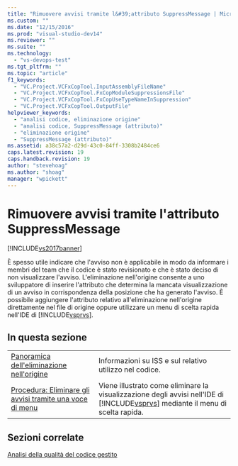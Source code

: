 ```yaml
---
title: "Rimuovere avvisi tramite l&#39;attributo SuppressMessage | Microsoft Docs"
ms.custom: ""
ms.date: "12/15/2016"
ms.prod: "visual-studio-dev14"
ms.reviewer: ""
ms.suite: ""
ms.technology: 
  - "vs-devops-test"
ms.tgt_pltfrm: ""
ms.topic: "article"
f1_keywords: 
  - "VC.Project.VCFxCopTool.InputAssemblyFileName"
  - "VC.Project.VCFxCopTool.FxCopModuleSuppressionsFile"
  - "VC.Project.VCFxCopTool.FxCopUseTypeNameInSuppression"
  - "VC.Project.VCFxCopTool.OutputFile"
helpviewer_keywords: 
  - "analisi codice, eliminazione origine"
  - "analisi codice, SuppressMessage (attributo)"
  - "eliminazione origine"
  - "SuppressMessage (attributo)"
ms.assetid: a38c57a2-d29d-43c0-84ff-3308b2484ce6
caps.latest.revision: 19
caps.handback.revision: 19
author: "stevehoag"
ms.author: "shoag"
manager: "wpickett"
---
```

# Rimuovere avvisi tramite l&#39;attributo SuppressMessage
[!INCLUDE[vs2017banner](../code-quality/includes/vs2017banner.md)]

È spesso utile indicare che l'avviso non è applicabile in modo da informare i membri del team che il codice è stato revisionato e che è stato deciso di non visualizzare l'avviso.  L'eliminazione nell'origine consente a uno sviluppatore di inserire l'attributo che determina la mancata visualizzazione di un avviso in corrispondenza della posizione che ha generato l'avviso.  È possibile aggiungere l'attributo relativo all'eliminazione nell'origine direttamente nel file di origine oppure utilizzare un menu di scelta rapida nell'IDE di [!INCLUDE[vsprvs](../code-quality/includes/vsprvs_md.md)].  
  
## In questa sezione  
  
|||  
|-|-|  
|[Panoramica dell'eliminazione nell'origine](../code-quality/in-source-suppression-overview.md)|Informazioni su ISS e sul relativo utilizzo nel codice.|  
|[Procedura: Eliminare gli avvisi tramite una voce di menu](../code-quality/how-to-suppress-warnings-by-using-the-menu-item.md)|Viene illustrato come eliminare la visualizzazione degli avvisi nell'IDE di [!INCLUDE[vsprvs](../code-quality/includes/vsprvs_md.md)] mediante il menu di scelta rapida.|  
  
## Sezioni correlate  
 [Analisi della qualità del codice gestito](../code-quality/analyzing-managed-code-quality-by-using-code-analysis.md)